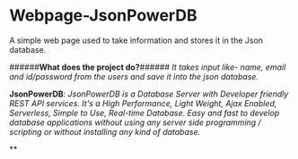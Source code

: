 # Webpage-JsonPowerDB
A simple web page used to take information and stores it in the Json database.


######**What does the project do?**######
*It takes input like- name, email and id/password from the users and save it into the json database.*

**JsonPowerDB**:
*JsonPowerDB is a Database Server with Developer friendly REST API services. It's a High Performance, Light Weight, Ajax Enabled, Serverless, Simple to Use, Real-time Database. Easy and fast to develop database applications without using any server side programming / scripting or without installing any kind of database.*

**

